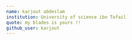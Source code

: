 ```yaml
---
name: karjout abdeslam
institution: University of science ibn Tofail
quote: my blades is yours !!
github_user: karjout
---
```


